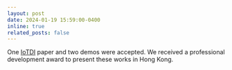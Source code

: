 ```yaml
---
layout: post
date: 2024-01-19 15:59:00-0400
inline: true
related_posts: false
---
```


One [IoTDI](https://conferences.computer.org/iotDI/2024/) paper and two demos were accepted. We received a professional development award to present these works in Hong Kong.
